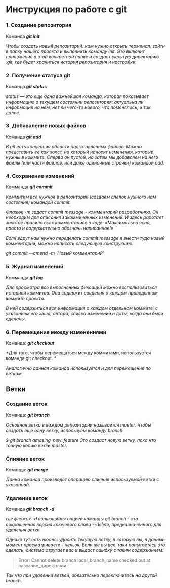 # Инструкция по работе с git

### **1. Создание репозитория**

Команда ***git init***

*Чтобы создать новый репозиторий, нам нужно открыть терминал, зайти в папку нашего проекта и выполнить команду init. Это включит приложение в этой конкретной папке и создаст скрытую директорию .git, где будет храниться история репозитория и настройки.*

### **2. Получение статуса git**

Команда ***git status***

*status — это еще одна важнейшая команда, которая показывает информацию о текущем состоянии репозитория: актуальна ли информация на нём, нет ли чего-то нового, что поменялось, и так далее.*

### **3. Добаваление новых файлов**

Команда ***git add***

*В git есть концепция области подготовленных файлов. Можно представить ее как холст, на который наносят изменения, которые нужны в коммите. Сперва он пустой, но затем мы добавляем на него файлы (или части файлов, или даже одиночные строчки) командой add.*

### **4. Сохранение изменений**

Комманда ***git commit***

*Коммитим все нужное в репозиторий (создаем слепок нужного нам состояния) командой commit.*

*Флажок -m задаст commit message - комментарий разработчика. Он необходим для описания закоммиченных изменений. И здесь работает золотое правило всех комментариев в коде: «Максимально ясно, просто и содержательно обозначь написанное!»*

*Если вдруг нам нужно переделать commit message и внести туда новый комментарий, можно написать следующую конструкцию:*

*git commit --amend -m 'Новый комментарий'*

### **5. Журнал изменений**

Комманда ***git log***

*Для просмотра все выполненных фиксаций можно воспользоваться историей коммитов. Она содержит сведения о каждом проведенном коммите проекта.*

*В ней содержиться вся информация о каждом отдельном коммите, с указанием его хэша, автора, списка изменений и даты, когда они были сделаны.*

### **6. Перемещение между изменениями**

Команда: ***git checkout***

*Для того, чтобы перемещаться между коммитами, используется команда git checkout. *

*Аналогично данная команда используется и для перемещения по веткам.*

## **Ветки**

### **Создание веток**

Команда: ***git branch***

*Основная ветка в каждом репозитории называется master. Чтобы создать еще одну ветку, используем команду branch <name>*

*$ git branch amazing_new_feature
Это создаст новую ветку, пока что точную копию ветки master.*

### **Слияние веток**

Команда: ***git merge***

*Данна команда произведет операцию слияния используемой ветки с указанной.*

### **Удаление веток**

Команда ***git branch -d***

*где флажок -d являющийся опцией команды git branch - это сокращенная версия ключевого слова --delete, предназначенного для удаления ветки.*

*Однако тут есть нюанс: удалить текущую ветку, в которую вы, в данный момент просматриваете - нельзя. Если же вы все-таки попытаетесь это сделать, система отругает вас и выдаст ошибку с таким содержанием:*

>Error: Cannot delete branch local_branch_name checked out at название_директории

*Так что при удалении ветвей, обязательно переключитесь на другой branch.*